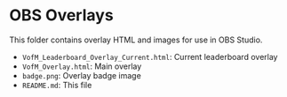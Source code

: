 # OBS Overlays

This folder contains overlay HTML and images for use in OBS Studio.

-  `VofM_Leaderboard_Overlay_Current.html`: Current leaderboard overlay
-  `VofM_Overlay.html`: Main overlay
-  `badge.png`: Overlay badge image
-  `README.md`: This file

